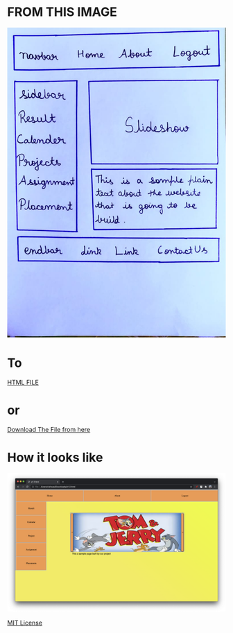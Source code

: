 # FROM THIS IMAGE 
<img src = "/test.jpeg" />

# To

[HTML FILE](https://github.com/vishwas04/build_my_web/blob/main/a1-2.html)
# or
[Download The File from here](https://drive.google.com/file/d/1B_nlSvAOV-S91PukxZDq3Z0z82jNHWBy/view?usp=sharing)

# How it looks like
<img src = "/output.png" />


[MIT License]("/MIT_License")